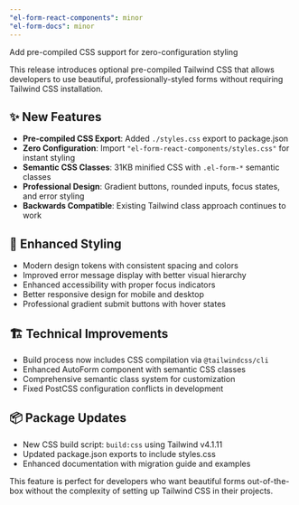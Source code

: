```yaml
---
"el-form-react-components": minor
"el-form-docs": minor
---
```


Add pre-compiled CSS support for zero-configuration styling

This release introduces optional pre-compiled Tailwind CSS that allows developers to use beautiful, professionally-styled forms without requiring Tailwind CSS installation.

## ✨ New Features

- **Pre-compiled CSS Export**: Added `./styles.css` export to package.json
- **Zero Configuration**: Import `"el-form-react-components/styles.css"` for instant styling
- **Semantic CSS Classes**: 31KB minified CSS with `.el-form-*` semantic classes
- **Professional Design**: Gradient buttons, rounded inputs, focus states, and error styling
- **Backwards Compatible**: Existing Tailwind class approach continues to work

## 🎨 Enhanced Styling

- Modern design tokens with consistent spacing and colors
- Improved error message display with better visual hierarchy
- Enhanced accessibility with proper focus indicators
- Better responsive design for mobile and desktop
- Professional gradient submit buttons with hover states

## 🏗️ Technical Improvements

- Build process now includes CSS compilation via `@tailwindcss/cli`
- Enhanced AutoForm component with semantic CSS classes
- Comprehensive semantic class system for customization
- Fixed PostCSS configuration conflicts in development

## 📦 Package Updates

- New CSS build script: `build:css` using Tailwind v4.1.11
- Updated package.json exports to include styles.css
- Enhanced documentation with migration guide and examples

This feature is perfect for developers who want beautiful forms out-of-the-box without the complexity of setting up Tailwind CSS in their projects.
